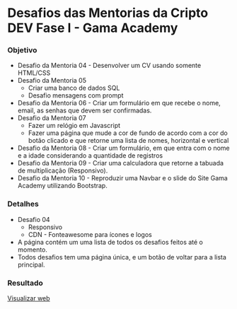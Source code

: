 # Desafios das Mentorias da Cripto DEV Fase I - Gama Academy

### Objetivo

* Desafio da Mentoria 04 - Desenvolver um CV usando somente HTML/CSS
* Desafio da Mentoria 05
    * Criar uma banco de dados SQL
    * Desafio mensagens com prompt
* Desafio da Mentoria 06 - Criar um formulário em que recebe o nome, email, as senhas que devem ser confirmadas.
* Desafio da Mentoria 07
    * Fazer um relógio em Javascript
    * Fazer uma página que mude a cor de fundo de acordo com a cor do botão clicado e que retorne uma lista de nomes, horizontal e vertical
* Desafio da Mentoria 08 - Criar um formulário, em que entra com o nome e a idade considerando a quantidade de registros
* Desafio da Mentoria 09 - Criar uma calculadora que retorne a tabuada de multiplicação (Responsivo).
* Desafio da Mentoria 10 - Reproduzir uma Navbar e o slide do Site Gama Academy utilizando Bootstrap.

### Detalhes

* Desafio 04
    * Responsivo
    * CDN - Fonteawesome para ícones e logos
* A página contém um uma lista de todos os desafios feitos até o momento.
* Todos desafios tem uma página única, e um botão de voltar para a lista principal.


### Resultado
[Visualizar web](https://cv-lazaro-pimentel-desafio-gama-academy.vercel.app/)